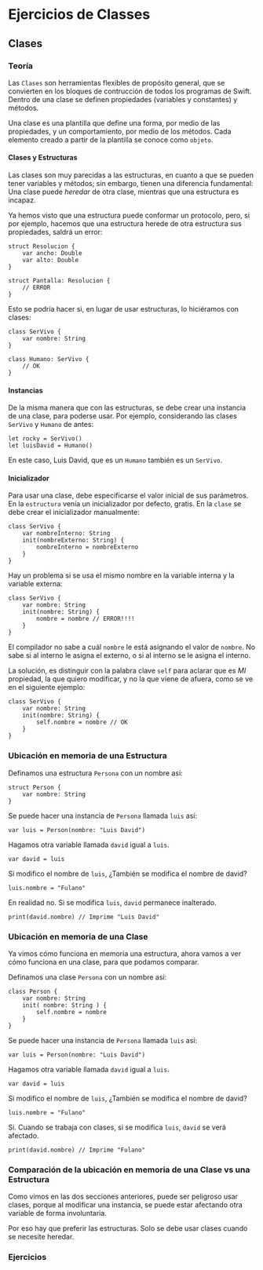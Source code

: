 # Ejercicios de Classes

## Clases

### Teoría

Las `Clases` son herramientas flexibles de propósito general, que se convierten en los bloques de contrucción de todos los programas de Swift. Dentro de una clase se definen propiedades (variables y constantes) y métodos.

Una clase es una plantilla que define una forma, por medio de las propiedades, y un comportamiento, por medio de los métodos. Cada elemento creado a partir de la plantilla se conoce como `objeto`.

#### Clases y Estructuras

Las clases son muy parecidas a las estructuras, en cuanto a que se pueden tener variables y métodos; sin embargo, tienen una diferencia fundamental: Una clase puede *heredar* de otra clase, mientras que una estructura es incapaz.

Ya hemos visto que una estructura puede conformar un protocolo, pero, si por ejemplo, hacemos que una estructura herede de otra estructura sus propiedades, saldrá un error:

```
struct Resolucion {
    var ancho: Double
    var alto: Double
}

struct Pantalla: Resolucion {
    // ERROR
}
```

Esto se podría hacer si, en lugar de usar estructuras, lo hiciéramos con clases:

```
class SerVivo {
    var nombre: String
}

class Humano: SerVivo {
    // OK
}
```

#### Instancias

De la misma manera que con las estructuras, se debe crear una instancia de una clase, para poderse usar. Por ejemplo, considerando las clases `SerVivo` y `Humano` de antes:

```
let rocky = SerVivo()
let luisDavid = Humano()
```

En este caso, Luis David, que es un `Humano` también es un `SerVivo`.

#### Inicializador

Para usar una clase, debe especificarse el valor inicial de sus parámetros. En la `estructura` venía un inicializador por defecto, gratis. En la `clase` se debe crear el inicializador manualmente:

```
class SerVivo {
    var nombreInterno: String
    init(nombreExterno: String) {
        nombreInterno = nombreExterno
    }
}
```

Hay un problema si se usa el mismo nombre en la variable interna y la variable externa:

```
class SerVivo {
    var nombre: String
    init(nombre: String) {
        nombre = nombre // ERROR!!!!
    }
}
```

El compilador no sabe a cuál `nombre` le está asignando el valor de `nombre`. No sabe si al interno le asigna el externo, o si al interno se le asigna el interno.

La solución, es distinguir con la palabra clave `self` para aclarar que es *MI* propiedad, la que quiero modificar, y no la que viene de afuera, como se ve en el siguiente ejemplo:

```
class SerVivo {
    var nombre: String
    init(nombre: String) {
        self.nombre = nombre // OK
    }
}
```

### Ubicación en memoria de una Estructura

Definamos una estructura `Persona` con un nombre así:

```
struct Person {
    var nombre: String
}
```

Se puede hacer una instancia de `Persona` llamada `luis` así:

```
var luis = Person(nombre: "Luis David")
```

Hagamos otra variable llamada `david` igual a `luis`.

```
var david = luis
```

Si modifico el nombre de `luis`, ¿También se modifica el nombre de david?

```
luis.nombre = "Fulano"
```

En realidad no. Si se modifica `luis`, `david` permanece inalterado.

```
print(david.nombre) // Imprime "Luis David"
```

### Ubicación en memoria de una Clase

Ya vimos cómo funciona en memoria una estructura, ahora vamos a ver cómo funciona en una clase, para que podamos comparar.

Definamos una clase `Persona` con un nombre así:

```
class Person {
    var nombre: String
    init( nombre: String ) {
        self.nombre = nombre
    }
}
```

Se puede hacer una instancia de `Persona` llamada `luis` así:

```
var luis = Person(nombre: "Luis David")
```

Hagamos otra variable llamada `david` igual a `luis`.

```
var david = luis
```

Si modifico el nombre de `luis`, ¿También se modifica el nombre de david?

```
luis.nombre = "Fulano"
```

Si. Cuando se trabaja con clases, si se modifica `luis`, `david` se verá afectado.

```
print(david.nombre) // Imprime "Fulano"
```

### Comparación de la ubicación en memoria de una Clase vs una Estructura

Como vimos en las dos secciones anteriores, puede ser peligroso usar clases, porque al modificar una instancia, se puede estar afectando otra variable de forma involuntaria.

Por eso hay que preferir las estructuras. Solo se debe usar clases cuando se necesite heredar.

### Ejercicios

